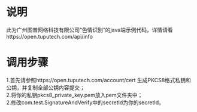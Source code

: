 # 说明
此为广州图普网络科技有限公司“色情识别”的java端示例代码，详情请看https://open.tuputech.com/api/info

# 调用步骤
1.首先请参照https://open.tuputech.com/account/cert 生成PKCS8格式私钥和公钥，并复制全部公钥内容提交；  
2.将你的私钥pkcs8_private_key.pem放入pem文件夹中；  
2.修改com.test.SignatureAndVerify中的secretId为你的secretId。

